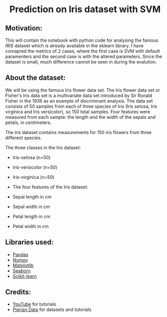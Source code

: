 <h1 align="center">Prediction on Iris dataset with SVM </h1>

## Motivation:
This will contain the notebook with python code for analysing the famous IRIS dataset which is already available in the sklearn library. I have comapred the metrics of 2 cases, where the first case is SVM with default paramenters and the second case is with the altered parameters. Since the dataset is small, much difference cannot be seen in during the evalution. 

## About the dataset:
We will be using the famous Iris flower data set. The Iris flower data set or Fisher's Iris data set is a multivariate data set introduced by Sir Ronald Fisher in the 1936 as an example of discriminant analysis. The data set consists of 50 samples from each of three species of Iris (Iris setosa, Iris virginica and Iris versicolor), so 150 total samples. Four features were measured from each sample: the length and the width of the sepals and petals, in centimeters.

The iris dataset contains measurements for 150 iris flowers from three different species.

The three classes in the Iris dataset:

- Iris-setosa (n=50)
- Iris-versicolor (n=50)
- Iris-virginica (n=50)
- The four features of the Iris dataset:

- Sepal length in cm
- Sepal width in cm
- Petal length in cm
- Petal width in cm

## Libraries used:
- <a href="https://pandas.pydata.org/">Pandas</a>
- <a href="https://numpy.org/">Numpy</a>
- <a href="https://matplotlib.org/">Matplotlib</a>
- <a href="https://seaborn.pydata.org/">Seaborn</a>
- <a href="https://scikit-learn.org/stable/">Scikit-learn</a>

## Credits:
- <a href="https://www.youtube.com/">YouTube</a> for tutorials
- <a href="https://www.pieriandata.com/">Pierian Data</a> for datasets and tutorials
